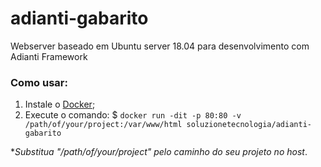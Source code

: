 # adianti-gabarito
Webserver baseado em Ubuntu server 18.04 para desenvolvimento com Adianti Framework

### Como usar:

1. Instale o [Docker](https://www.docker.com/products/docker-desktop);
2. Execute o comando: $ `docker run -dit -p 80:80 -v /path/of/your/project:/var/www/html soluzionetecnologia/adianti-gabarito`

*_Substitua "/path/of/your/project" pelo caminho do seu projeto no host_.
